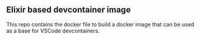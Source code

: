 Elixir based devcontainer image
----

This repo contains the docker file to build a docker image that can be used as a base for VSCode devcontainers.
